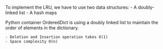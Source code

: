 
To implement the LRU, we have to use two data structures:
	- A doubly-linked list
	- A hash maps 

Python container OrderedDict is using a doubly linked list to maintain the order of elements in the dictionary. 

	- Deletion and Insertion operation takes O(1)
	- Space complexity O(n)